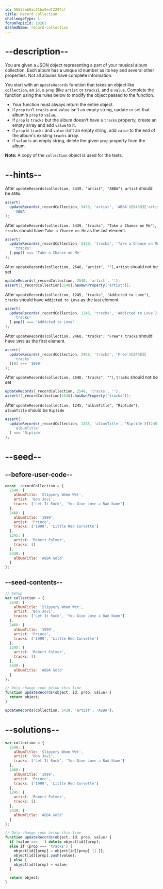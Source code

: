 ```yaml
---
id: 56533eb9ac21ba0edf2244cf
title: Record Collection
challengeType: 1
forumTopicId: 18261
dashedName: record-collection
---
```


# --description--

You are given a JSON object representing a part of your musical album collection. Each album has a unique id number as its key and several other properties. Not all albums have complete information.

You start with an `updateRecords` function that takes an object like `collection`, an `id`, a `prop` (like `artist` or `tracks`), and a `value`. Complete the function using the rules below to modify the object passed to the function.

-   Your function must always return the entire object.
-   If `prop` isn't `tracks` and `value` isn't an empty string, update or set that album's `prop` to `value`.
-   If `prop` is `tracks` but the album doesn't have a `tracks` property, create an empty array and add `value` to it.
-   If `prop` is `tracks` and `value` isn't an empty string, add `value` to the end of the album's existing `tracks` array.
-   If `value` is an empty string, delete the given `prop` property from the album.

**Note:** A copy of the `collection` object is used for the tests.

# --hints--

After `updateRecords(collection, 5439, "artist", "ABBA")`, `artist` should be `ABBA`

```js
assert(
  updateRecords(_recordCollection, 5439, 'artist', 'ABBA')[5439]['artist'] ===
    'ABBA'
);
```

After `updateRecords(collection, 5439, "tracks", "Take a Chance on Me")`, `tracks` should have `Take a Chance on Me` as the last element.

```js
assert(
  updateRecords(_recordCollection, 5439, 'tracks', 'Take a Chance on Me')[5439][
    'tracks'
  ].pop() === 'Take a Chance on Me'
);
```

After `updateRecords(collection, 2548, "artist", "")`, `artist` should not be set

```js
updateRecords(_recordCollection, 2548, 'artist', '');
assert(!_recordCollection[2548].hasOwnProperty('artist'));
```

After `updateRecords(collection, 1245, "tracks", "Addicted to Love")`, `tracks` should have `Addicted to Love` as the last element.

```js
assert(
  updateRecords(_recordCollection, 1245, 'tracks', 'Addicted to Love')[1245][
    'tracks'
  ].pop() === 'Addicted to Love'
);
```

After `updateRecords(collection, 2468, "tracks", "Free")`, `tracks` should have `1999` as the first element.

```js
assert(
  updateRecords(_recordCollection, 2468, 'tracks', 'Free')[2468][
    'tracks'
  ][0] === '1999'
);
```

After `updateRecords(collection, 2548, "tracks", "")`, `tracks` should not be set

```js
updateRecords(_recordCollection, 2548, 'tracks', '');
assert(!_recordCollection[2548].hasOwnProperty('tracks'));
```

After `updateRecords(collection, 1245, "albumTitle", "Riptide")`, `albumTitle` should be `Riptide`

```js
assert(
  updateRecords(_recordCollection, 1245, 'albumTitle', 'Riptide')[1245][
    'albumTitle'
  ] === 'Riptide'
);
```

# --seed--

## --before-user-code--

```js
const _recordCollection = {
  2548: {
    albumTitle: 'Slippery When Wet',
    artist: 'Bon Jovi',
    tracks: ['Let It Rock', 'You Give Love a Bad Name']
  },
  2468: {
    albumTitle: '1999',
    artist: 'Prince',
    tracks: ['1999', 'Little Red Corvette']
  },
  1245: {
    artist: 'Robert Palmer',
    tracks: []
  },
  5439: {
    albumTitle: 'ABBA Gold'
  }
};
```

## --seed-contents--

```js
// Setup
var collection = {
  2548: {
    albumTitle: 'Slippery When Wet',
    artist: 'Bon Jovi',
    tracks: ['Let It Rock', 'You Give Love a Bad Name']
  },
  2468: {
    albumTitle: '1999',
    artist: 'Prince',
    tracks: ['1999', 'Little Red Corvette']
  },
  1245: {
    artist: 'Robert Palmer',
    tracks: []
  },
  5439: {
    albumTitle: 'ABBA Gold'
  }
};

// Only change code below this line
function updateRecords(object, id, prop, value) {
  return object;
}

updateRecords(collection, 5439, 'artist', 'ABBA');
```

# --solutions--

```js
var collection = {
  2548: {
    albumTitle: 'Slippery When Wet',
    artist: 'Bon Jovi',
    tracks: ['Let It Rock', 'You Give Love a Bad Name']
  },
  2468: {
    albumTitle: '1999',
    artist: 'Prince',
    tracks: ['1999', 'Little Red Corvette']
  },
  1245: {
    artist: 'Robert Palmer',
    tracks: []
  },
  5439: {
    albumTitle: 'ABBA Gold'
  }
};

// Only change code below this line
function updateRecords(object, id, prop, value) {
  if (value === '') delete object[id][prop];
  else if (prop === 'tracks') {
    object[id][prop] = object[id][prop] || [];
    object[id][prop].push(value);
  } else {
    object[id][prop] = value;
  }

  return object;
}
```